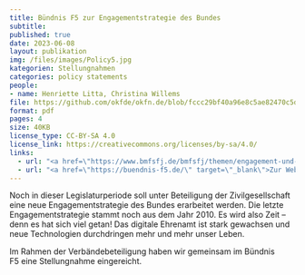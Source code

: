 ```yaml
---
title: Bündnis F5 zur Engagementstrategie des Bundes
subtitle: 
published: true
date: 2023-06-08
layout: publikation
img: /files/images/Policy5.jpg
kategorien: Stellungnahmen
categories: policy statements
people:
- name: Henriette Litta, Christina Willems 
file: https://github.com/okfde/okfn.de/blob/fccc29bf40a96e8c5ae82470c5d0b9ad0210f796/static/files/publikationen/2023-06-08_F5_Engagementstrategie_Bund_Stellungnahme.pdf?raw=true
format: pdf
pages: 4
size: 40KB
license_type: CC-BY-SA 4.0
license_link: https://creativecommons.org/licenses/by-sa/4.0/
links: 
  - url: "<a href=\"https://www.bmfsfj.de/bmfsfj/themen/engagement-und-gesellschaft/engagement-staerken/engagementstrategie-des-bundes-222072\" target=\"_blank\">Zur Engangementstrategie des Bundes</a>"
  - url: "<a href=\"https://buendnis-f5.de/\" target=\"_blank\">Zur Website des Bündnis F5</a>"
---
```


Noch in dieser Legislaturperiode soll unter Beteiligung der Zivilgesellschaft eine neue Engagementstrategie des Bundes erarbeitet werden. Die letzte Engagementstrategie stammt noch aus dem Jahr 2010. Es wird also Zeit – denn es hat sich viel getan! Das digitale Ehrenamt ist stark gewachsen und neue Technologien durchdringen mehr und mehr unser Leben.

Im Rahmen der Verbändebeteiligung haben wir gemeinsam im Bündnis F5 eine Stellungnahme eingereicht.
